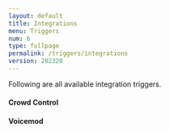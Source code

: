 ```yaml
---
layout: default
title: Integrations
menu: Triggers
num: 6
type: fullpage
permalink: /triggers/integrations
version: 202320
---
```


Following are all available integration triggers. 

#### Crowd Control 

#### Voicemod
